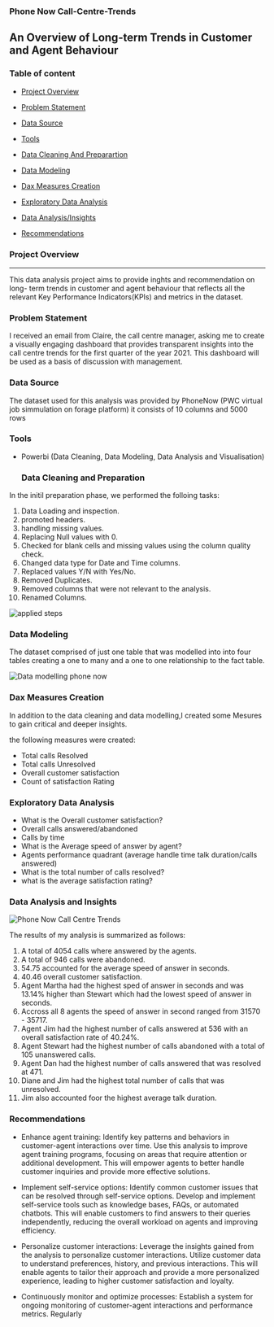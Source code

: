 ### Phone Now Call-Centre-Trends
## An Overview of Long-term Trends in Customer and Agent Behaviour

### Table of content

- [Project Overview](#project-overview)

- [Problem Statement](#problem-statement)

- [Data Source](#data-source)

- [Tools](#tools)

- [Data Cleaning And Preparartion](#data-cleaning-and-preparation)

- [Data Modeling](#data-modeling)

- [Dax Measures Creation](#dax-measures-creation)

- [Exploratory Data Analysis](#exploratory-data-analysis)

- [Data Analysis/Insights](#data-analysis-and-insights)

- [Recommendations](#recommendations)

### Project Overview
---
This data analysis project aims to provide inghts and recommendation on long- term trends in customer and agent  behaviour that reflects all the relevant Key Performance Indicators(KPIs) and metrics in the dataset. 

### Problem Statement

I received an email from Claire, the call centre manager, asking me to create a visually engaging dashboard that provides transparent insights into the call centre trends for the first quarter of the year 2021. This dashboard will be used as a basis of discussion with management.

### Data Source

The dataset used for this analysis was provided by PhoneNow (PWC virtual job simmulation on forage platform) it consists of 10 columns and 5000 rows

### Tools

- Powerbi (Data Cleaning, Data Modeling, Data Analysis and Visualisation)

  ### Data Cleaning and Preparation

In the initil preparation phase, we performed the folloing tasks:
1. Data Loading and inspection.
2. promoted headers.
3. handling missing values.
4. Replacing Null values with 0.
5. Checked for blank cells and missing values using the column quality check.
6. Changed data type for Date and Time columns.
7. Replaced values Y/N with Yes/No.
8. Removed Duplicates.
9. Removed columns that were not relevant to the analysis.
10. Renamed Columns.


![applied steps](https://github.com/rakiya30/Call-Centre-Trends/assets/154539987/c70570eb-7802-4380-88f4-d94b3c5ec79b)

### Data Modeling

The dataset comprised of just one table that was modelled into into four tables creating a one to many and a one to one relationship to the fact table.


![Data modelling phone now](https://github.com/rakiya30/Call-Centre-Trends/assets/154539987/d21faf36-50dd-4bfc-afd9-22ae7c7327c8)

### Dax Measures Creation

In addition to the data cleaning and data modelling,I created some Mesures to gain critical and deeper insights. 

the following measures were created:
- Total calls Resolved 
- Total calls Unresolved
- Overall customer satisfaction
- Count of satisfaction Rating

### Exploratory Data Analysis
- What is the Overall customer satisfaction?
- Overall calls answered/abandoned
- Calls by time
- What is the Average speed of answer by agent?
- Agents performance quadrant (average handle time talk duration/calls answered)
- What is the total number of calls resolved?
- what is the average satisfaction rating?

### Data Analysis and Insights


![Phone Now Call Centre Trends](https://github.com/rakiya30/Call-Centre-Trends/assets/154539987/a6aa831d-4d37-4f64-94ba-e6d5dd502f7d)


The results of my analysis is summarized as follows:

1. A total of 4054 calls where answered by the agents.
2. A total of 946 calls were abandoned.
3. 54.75 accounted for the average speed of answer in seconds.
4. 40.46 overall customer satisfaction.
5. Agent Martha had the highest sped of answer in seconds and was 13.14% higher than Stewart which had the lowest speed of answer in seconds.
6. Accross all 8 agents the speed of answer in second ranged from 31570 - 35717.
7. Agent Jim had the highest number of calls answered at 536 with an overall satisfaction rate of 40.24%.
8. Agent Stewart had the highest number of calls abandoned with a total of 105 unanswered calls.
9. Agent Dan had the highest number of calls answered that was resolved at 471.
10. Diane and Jim had the highest total number of calls that was unresolved.
11. Jim also accounted foor the highest average talk duration.

### Recommendations

- Enhance agent training: Identify key patterns and behaviors in customer-agent interactions over time. Use this analysis to improve agent training programs, focusing on areas that require attention or additional development. This will empower agents to better handle customer inquiries and provide more effective solutions.

- Implement self-service options: Identify common customer issues that can be resolved through self-service options. Develop and implement self-service tools such as knowledge bases, FAQs, or automated chatbots. This will enable customers to find answers to their queries independently, reducing the overall workload on agents and improving efficiency.

- Personalize customer interactions: Leverage the insights gained from the analysis to personalize customer interactions. Utilize customer data to understand preferences, history, and previous interactions. This will enable agents to tailor their approach and provide a more personalized experience, leading to higher customer satisfaction and loyalty.

- Continuously monitor and optimize processes: Establish a system for ongoing monitoring of customer-agent interactions and performance metrics. Regularly



 



